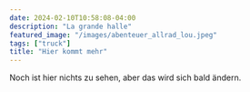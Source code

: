 ```yaml
---
date: 2024-02-10T10:58:08-04:00
description: "La grande halle"
featured_image: "/images/abenteuer_allrad_lou.jpeg"
tags: ["truck"]
title: "Hier kommt mehr"
---
```


Noch ist hier nichts zu sehen, aber das wird sich bald ändern.
